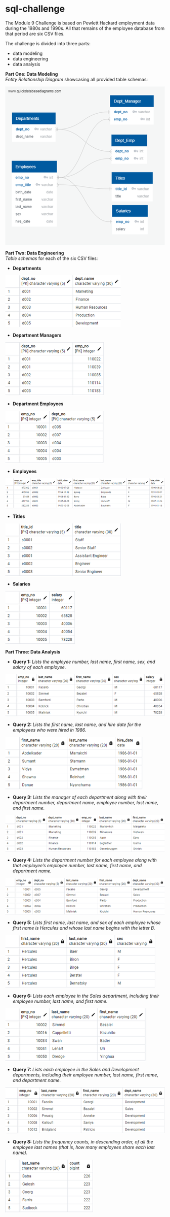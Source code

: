 # sql-challenge
The Module 9 Challenge is based on Pewlett Hackard employment data during the 1980s and 1990s. All that remains of the employee database from that period are six CSV files.<br> 

The challenge is divided into three parts: 
* data modeling
* data engineering
* data analysis

**Part One: Data Modeling**<br>
*Entity Relationship Diagram* showcasing all provided table schemas:<br>

![image](https://github.com/RachaelCaldwell/sql-challenge/blob/main/EmployeeSQL/employee_ERD.png?raw=true)<br>

**Part Two: Data Engineering**<br>
*Table schemas* for each of the six CSV files:<br>
* **Departments**<br>

![image](https://github.com/RachaelCaldwell/sql-challenge/blob/main/EmployeeSQL/images/dept_schema.png?raw=true)<br>

* **Department Managers**<br>

![image](https://github.com/RachaelCaldwell/sql-challenge/blob/main/EmployeeSQL/images/dept_manager_schema.png?raw=true)

* **Department Employees**<br>

![image](https://github.com/RachaelCaldwell/sql-challenge/blob/main/EmployeeSQL/images/dept_emp_schema.png?raw=true)

* **Employees**<br>

![image](https://github.com/RachaelCaldwell/sql-challenge/blob/main/EmployeeSQL/images/emp_schema.png?raw=true)

* **Titles**<br>

![image](https://github.com/RachaelCaldwell/sql-challenge/blob/main/EmployeeSQL/images/title_schema.png?raw=true)

* **Salaries**<br>

![image](https://github.com/RachaelCaldwell/sql-challenge/blob/main/EmployeeSQL/images/salary_schema.png?raw=true)

**Part Three: Data Analysis**<br>
* **Query 1:** *Lists the employee number, last name, first name, sex, and salary of each employee.*<br>

![image](https://github.com/RachaelCaldwell/sql-challenge/blob/main/EmployeeSQL/images/query1.png?raw=true)

* **Query 2:** *Lists the first name, last name, and hire date for the employees who were hired in 1986.*<br>

![image](https://github.com/RachaelCaldwell/sql-challenge/blob/main/EmployeeSQL/images/query2.png?raw=true)
* **Query 3:** *Lists the manager of each department along with their department number, department name, employee number, last name, and first name.*<br>

![image](https://github.com/RachaelCaldwell/sql-challenge/blob/main/EmployeeSQL/images/query3.png?raw=true)
* **Query 4:** *Lists the department number for each employee along with that employee’s employee number, last name, first name, and department name.*<br>

![image](https://github.com/RachaelCaldwell/sql-challenge/blob/main/EmployeeSQL/images/query4.png?raw=true)
* **Query 5:** *Lists first name, last name, and sex of each employee whose first name is Hercules and whose last name begins with the letter B.*<br>

![image](https://github.com/RachaelCaldwell/sql-challenge/blob/main/EmployeeSQL/images/query5.png?raw=true)
* **Query 6:** *Lists each employee in the Sales department, including their employee number, last name, and first name.*<br>

![image](https://github.com/RachaelCaldwell/sql-challenge/blob/main/EmployeeSQL/images/query6.png?raw=true)
* **Query 7:** *Lists each employee in the Sales and Development departments, including their employee number, last name, first name, and department name.*<br>

![image](https://github.com/RachaelCaldwell/sql-challenge/blob/main/EmployeeSQL/images/query7.png?raw=true)
* **Query 8:** *Lists the frequency counts, in descending order, of all the employee last names (that is, how many employees share each last name).*<br>

![image](https://github.com/RachaelCaldwell/sql-challenge/blob/main/EmployeeSQL/images/query8.png?raw=true)
